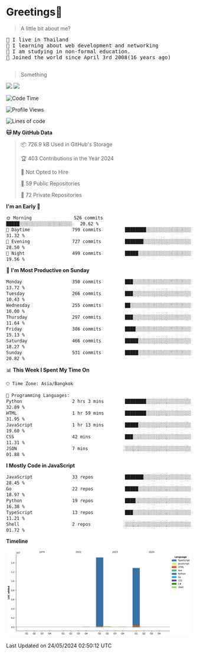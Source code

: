 <h1>Greetings👋</h1>

> A little bit about me?
<pre>
📍 I live in Thailand
💽 I learning about web development and networking
📝 I am studying in non-formal education.
🍰 Joined the world since April 3rd 2008(16 years ago)

</pre>

> Something
<img src="https://github-readme-stats-eight-theta.vercel.app/api?username=bluestar-b&show_icons=true&theme=tokyonight&include_all_commits=true&count_private=true" />

<img src="https://github-readme-stats.vercel.app/api/top-langs/?username=bluestar-b&theme=tokyonight&include_all_commits=true&layout=compact&langs_count=10&border_radius=8" />

<!--START_SECTION:waka-->
![Code Time](http://img.shields.io/badge/Code%20Time-13%20hrs%2020%20mins-blue)

![Profile Views](http://img.shields.io/badge/Profile%20Views-120-blue)

![Lines of code](https://img.shields.io/badge/From%20Hello%20World%20I%27ve%20Written-28.2%20million%20lines%20of%20code-blue)

**🐱 My GitHub Data** 

> 📦 726.9 kB Used in GitHub's Storage 
 > 
> 🏆 403 Contributions in the Year 2024
 > 
> 🚫 Not Opted to Hire
 > 
> 📜 59 Public Repositories 
 > 
> 🔑 72 Private Repositories 
 > 
**I'm an Early 🐤** 

```text
🌞 Morning                526 commits         █████░░░░░░░░░░░░░░░░░░░░   20.62 % 
🌆 Daytime                799 commits         ████████░░░░░░░░░░░░░░░░░   31.32 % 
🌃 Evening                727 commits         ███████░░░░░░░░░░░░░░░░░░   28.50 % 
🌙 Night                  499 commits         █████░░░░░░░░░░░░░░░░░░░░   19.56 % 
```
📅 **I'm Most Productive on Sunday** 

```text
Monday                   350 commits         ███░░░░░░░░░░░░░░░░░░░░░░   13.72 % 
Tuesday                  266 commits         ███░░░░░░░░░░░░░░░░░░░░░░   10.43 % 
Wednesday                255 commits         ██░░░░░░░░░░░░░░░░░░░░░░░   10.00 % 
Thursday                 297 commits         ███░░░░░░░░░░░░░░░░░░░░░░   11.64 % 
Friday                   386 commits         ████░░░░░░░░░░░░░░░░░░░░░   15.13 % 
Saturday                 466 commits         █████░░░░░░░░░░░░░░░░░░░░   18.27 % 
Sunday                   531 commits         █████░░░░░░░░░░░░░░░░░░░░   20.82 % 
```


📊 **This Week I Spent My Time On** 

```text
🕑︎ Time Zone: Asia/Bangkok

💬 Programming Languages: 
Python                   2 hrs 3 mins        ████████░░░░░░░░░░░░░░░░░   32.89 % 
HTML                     1 hr 59 mins        ████████░░░░░░░░░░░░░░░░░   31.95 % 
JavaScript               1 hr 13 mins        █████░░░░░░░░░░░░░░░░░░░░   19.60 % 
CSS                      42 mins             ███░░░░░░░░░░░░░░░░░░░░░░   11.31 % 
JSON                     7 mins              ░░░░░░░░░░░░░░░░░░░░░░░░░   01.88 % 
```

**I Mostly Code in JavaScript** 

```text
JavaScript               33 repos            ███████░░░░░░░░░░░░░░░░░░   28.45 % 
Go                       22 repos            █████░░░░░░░░░░░░░░░░░░░░   18.97 % 
Python                   19 repos            ████░░░░░░░░░░░░░░░░░░░░░   16.38 % 
TypeScript               13 repos            ███░░░░░░░░░░░░░░░░░░░░░░   11.21 % 
Shell                    2 repos             ░░░░░░░░░░░░░░░░░░░░░░░░░   01.72 % 
```



**Timeline**

![Lines of Code chart](https://raw.githubusercontent.com/bluestar-b/bluestar-b/main/assets/bar_graph.png)


 Last Updated on 24/05/2024 02:50:12 UTC
<!--END_SECTION:waka-->
